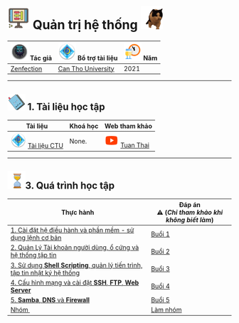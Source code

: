 # ![27-16-15-40-Scramble System.png](https://raw.githubusercontent.com/Zenfection/Image/master/2021/03/21-10-08-36-27-16-15-40-Scramble%20System.png)  Quản trị hệ thống  <img src="https://raw.githubusercontent.com/Zenfection/Image/master/2021/06/16-14-56-59-08-15-27-06-cat_ready.gif" title="" alt="08-15-27-06-cat_ready.gif" width="50">

| <img src="https://raw.githubusercontent.com/Zenfection/Image/master/2021/03/20-14-36-27-logo%20cat.png" title="" alt="logo cat.png" width="40"> Tác giả | <img src="https://raw.githubusercontent.com/Zenfection/Image/master/2021/03/20-14-38-42-logo-ctu.png" title="" alt="logo-ctu.png" width="40"> Bổ trợ tài liệu | <img src="https://raw.githubusercontent.com/Zenfection/Image/master/2021/03/20-13-59-20-icons8-new_year's_eve.png" title="" alt="icons8-new_year's_eve.png" width="40"> Năm |
| ------------------------------------------------------------------------------------------------------------------------------------------------------- | ------------------------------------------------------------------------------------------------------------------------------------------------------------- | --------------------------------------------------------------------------------------------------------------------------------------------------------------------------- |
| [Zenfection](https://facebook.com/Zenfection)                                                                                                           | [Can Tho University](http://www.cit.ctu.edu.vn/)                                                                                                              | 2021                                                                                                                                                                        |

---

## <img src="https://raw.githubusercontent.com/Zenfection/Image/master/2021/06/16-15-23-13-tenor.gif" title="" alt="tenor.gif" width="40"> 1. Tài liệu học tập

| Tài liệu                                                                                                                                                                                                                                              | Khoá học | Web tham khảo                                                                                                                                                                                                                                    |
| ----------------------------------------------------------------------------------------------------------------------------------------------------------------------------------------------------------------------------------------------------- | -------- | ------------------------------------------------------------------------------------------------------------------------------------------------------------------------------------------------------------------------------------------------ |
| <img src="https://raw.githubusercontent.com/Zenfection/Image/master/2021/03/20-14-38-42-logo-ctu.png" title="" alt="logo-ctu.png" width="35"> [Tài liệu CTU](https://github.com/Zenfection/CTU/tree/main/HocPhan/CT179-Quan_tri_he_thong/TaiLieu/CTU) | None.    | ![icons8-youtube_play_button.png](https://raw.githubusercontent.com/Zenfection/Image/master/2021/06/16-15-10-40-icons8-youtube_play_button.png) [Tuan Thai](https://www.youtube.com/watch?v=MgrW8zeh02E&list=PLzRk5NAIttegP-XiUhmkcRpXdthSjq6Gc) |

---

## <img src="https://raw.githubusercontent.com/Zenfection/Image/master/2021/06/16-15-24-10-tenor.gif" title="" alt="tenor.gif" width="40">3. Quá trình học tập

| Thực hành                                                                                                                                                                         | Đáp án<br> ⚠️ (*Chỉ tham khảo khi không biết làm*)                                                          |
| --------------------------------------------------------------------------------------------------------------------------------------------------------------------------------- | ----------------------------------------------------------------------------------------------------------- |
| [1. Cài đặt hệ điều hành và phần mềm - sử dụng lệnh cơ bản](https://github.com/Zenfection/CTU/blob/main/HocPhan/CT179-Quan_tri_he_thong/Thuchanh/CTU/Lab1.pdf)                    | [Buổi 1](https://github.com/Zenfection/CTU/blob/main/HocPhan/CT179-Quan_tri_he_thong/Thuchanh/buoi1.md)     |
| [2. Quản Lý Tài khoản người dùng, ổ cứng và hệ thống tập tin](https://github.com/Zenfection/CTU/blob/main/HocPhan/CT179-Quan_tri_he_thong/Thuchanh/CTU/Lab2.pdf)                  | [Buổi 2](https://github.com/Zenfection/CTU/blob/main/HocPhan/CT179-Quan_tri_he_thong/Thuchanh/buoi2.md)     |
| [3. Sử dụng **Shell Scripting**, quản lý tiến trình, tập tin nhật ký hệ thống](https://github.com/Zenfection/CTU/blob/main/HocPhan/CT179-Quan_tri_he_thong/Thuchanh/CTU/Lab3.pdf) | [Buổi 3](https://github.com/Zenfection/CTU/blob/main/HocPhan/CT179-Quan_tri_he_thong/Thuchanh/buoi3.md)     |
| [4. Cấu hình mạng và cài đặt **SSH**, **FTP**, **Web Server**](https://github.com/Zenfection/CTU/blob/main/HocPhan/CT179-Quan_tri_he_thong/Thuchanh/CTU/Lab4.pdf)                 | [Buổi 4](https://github.com/Zenfection/CTU/blob/main/HocPhan/CT179-Quan_tri_he_thong/Thuchanh/buoi4.md)     |
| [5. **Samba**, **DNS** và **Firewall**](https://github.com/Zenfection/CTU/blob/main/HocPhan/CT179-Quan_tri_he_thong/Thuchanh/CTU/Lab5.pdf)                                        | [Buổi 5](https://github.com/Zenfection/CTU/blob/main/HocPhan/CT179-Quan_tri_he_thong/Thuchanh/buoi5.md)     |
| [Nhóm ](https://github.com/Zenfection/CTU/blob/main/HocPhan/CT179-Quan_tri_he_thong/Thuchanh/CTU/Group_Project.pdf)                                                               | [Làm nhóm](https://github.com/Zenfection/CTU/blob/main/HocPhan/CT179-Quan_tri_he_thong/Thuchanh/bt_nhom.md) |
